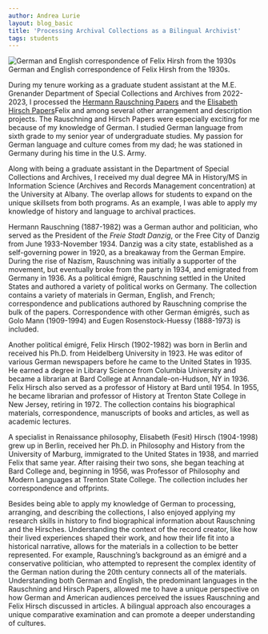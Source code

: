 ```yaml
---
author: Andrea Lurie
layout: blog_basic
title: 'Processing Archival Collections as a Bilingual Archivist'
tags: students
---
```

<div class="entry-body">

 <div class="row">
  <div class="col-sm-3 mx-auto">
    <div class="thumbnail">
      <img class="img-fluid" src="{{ site.url }}/posts-img/hirsch_papers.jpg" alt="German and English correspondence of Felix Hirsh from the 1930s">
	    <div class="caption text-center">German and English correspondence of Felix Hirsh from the 1930s. </div>
    </div>
  </div>
 <p></p>
 <p></p>
 <p></p>
<p>During my tenure working as a graduate student assistant at the M.E. Grenander Department of Special Collections and Archives from 2022-2023, I processed the <a href="https://archives.albany.edu/description/catalog/ger076?find=hermann%20rauschning" target="_blank">Hermann Rauschning Papers</a> and the <a href="https://archives.albany.edu/description/catalog/ger042" target="_blank">Elisabeth Hirsch Papers</a>Felix and  among several other arrangement and description projects. The Rauschning and Hirsch Papers were especially exciting for me because of my knowledge of German. I studied German language from sixth grade to my senior year of undergraduate studies. My passion for German language and culture comes from my dad; he was stationed in Germany during his time in the U.S. Army.</p>

<p>Along with being a graduate assistant in the Department of Special Collections and Archives, I received my dual degree MA in History/MS in Information Science (Archives and Records Management concentration) at the University at Albany. The overlap allows for students to expand on the unique skillsets from both programs. As an example, I was able to apply my knowledge of history and language to archival practices.</p>
<p>Hermann Rauschning (1887-1982) was a German author and politician, who served as the President of the <em>Freie Stadt Danzig</em>, or the Free City of Danzig from June 1933-November 1934. Danzig was a city state, established as a self-governing power in 1920, as a breakaway from the German Empire. During the rise of Nazism, Rauschning was initially a supporter of the movement, but eventually broke from the party in 1934, and emigrated from Germany in 1936. As a political émigré, Rauschning settled in the United States and authored a variety of political works on Germany. The collection contains a variety of materials in German, English, and French; correspondence and publications authored by Rauschning comprise the bulk of the papers. Correspondence with other German émigrés, such as Golo Mann (1909-1994) and Eugen Rosenstock-Huessy (1888-1973) is included.</p>
<p>Another political émigré, Felix Hirsch (1902-1982) was born in Berlin and received his Ph.D. from Heidelberg University in 1923. He was editor of various German newspapers before he came to the United States in 1935. He earned a degree in Library Science from Columbia University and became a librarian at Bard College at Annandale-on-Hudson, NY in 1936. Felix Hirsch also served as a professor of History at Bard until 1954. In 1955, he became librarian and professor of History at Trenton State College in New Jersey, retiring in 1972. The collection contains his biographical materials, correspondence, manuscripts of books and articles, as well as academic lectures.</p>
<p>A specialist in Renaissance philosophy, Elisabeth (Fesit) Hirsch (1904-1998) grew up in Berlin, received her Ph.D. in Philosophy and History from the University of Marburg, immigrated to the United States in 1938, and married Felix that same year. After raising their two sons, she began teaching at Bard College and, beginning in 1956, was Professor of Philosophy and Modern Languages at Trenton State College. The collection includes her correspondence and offprints.</p>
<p>Besides being able to apply my knowledge of German to processing, arranging, and describing the collections, I also enjoyed applying my research skills in history to find biographical information about Rauschning and the Hirsches. Understanding the context of the record creator, like how their lived experiences shaped their work, and how their life fit into a historical narrative, allows for the materials in a collection to be better represented. For example, Rauschning’s background as an émigré and a conservative politician, who attempted to represent the complex identity of the German nation during the 20th century connects all of the materials. Understanding both German and English, the predominant languages in the Rauschning and Hirsch Papers, allowed me to have a unique perspective on how German and American audiences perceived the issues Rauschning and Felix Hirsch discussed in articles. A bilingual approach also encourages a unique comparative examination and can promote a deeper understanding of cultures. </p>




